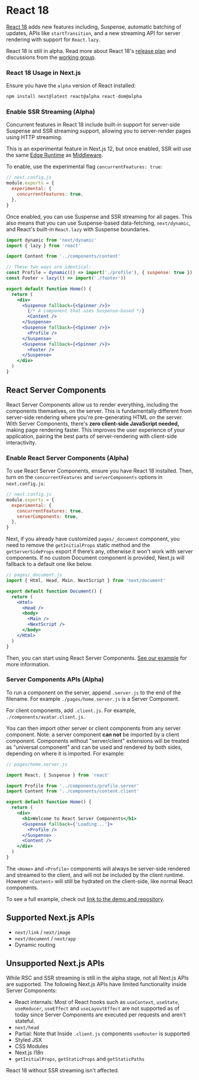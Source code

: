 # React 18

[React 18](https://reactjs.org/blog/2021/06/08/the-plan-for-react-18.html) adds new features including, Suspense, automatic batching of updates, APIs like `startTransition`, and a new streaming API for server rendering with support for `React.lazy`.

React 18 is still in alpha. Read more about React 18's [release plan](https://github.com/reactwg/react-18/discussions) and discussions from the [working group](https://github.com/reactwg/react-18/discussions).

### React 18 Usage in Next.js

Ensure you have the `alpha` version of React installed:

```jsx
npm install next@latest react@alpha react-dom@alpha
```

### Enable SSR Streaming (Alpha)

Concurrent features in React 18 include built-in support for server-side Suspense and SSR streaming support, allowing you to server-render pages using HTTP streaming.

This is an experimental feature in Next.js 12, but once enabled, SSR will use the same [Edge Runtime](/docs/api-reference/edge-runtime.md) as [Middleware](/docs/middleware.md).

To enable, use the experimental flag `concurrentFeatures: true`:

```jsx
// next.config.js
module.exports = {
  experimental: {
    concurrentFeatures: true,
  },
}
```

Once enabled, you can use Suspense and SSR streaming for all pages. This also means that you can use Suspense-based data-fetching, `next/dynamic`, and React's built-in `React.lazy` with Suspense boundaries.

```jsx
import dynamic from 'next/dynamic'
import { lazy } from 'react'

import Content from '../components/content'

// These two ways are identical:
const Profile = dynamic(() => import('./profile'), { suspense: true })
const Footer = lazy(() => import('./footer'))

export default function Home() {
  return (
    <div>
      <Suspense fallback={<Spinner />}>
        {/* A component that uses Suspense-based */}
        <Content />
      </Suspense>
      <Suspense fallback={<Spinner />}>
        <Profile />
      </Suspense>
      <Suspense fallback={<Spinner />}>
        <Footer />
      </Suspense>
    </div>
  )
}
```

## React Server Components

React Server Components allow us to render everything, including the components themselves, on the server. This is fundamentally different from server-side rendering where you're pre-generating HTML on the server. With Server Components, there's **zero client-side JavaScript needed,** making page rendering faster. This improves the user experience of your application, pairing the best parts of server-rendering with client-side interactivity.

### Enable React Server Components (Alpha)

To use React Server Components, ensure you have React 18 installed. Then, turn on the `concurrentFeatures` and `serverComponents` options in `next.config.js`:

```jsx
// next.config.js
module.exports = {
  experimental: {
    concurrentFeatures: true,
    serverComponents: true,
  },
}
```

Next, if you already have customized `pages/_document` component, you need to remove the `getInitialProps` static method and the `getServerSideProps` export if there’s any, otherwise it won't work with server components. If no custom Document component is provided, Next.js will fallback to a default one like below.

```jsx
// pages/_document.js
import { Html, Head, Main, NextScript } from 'next/document'

export default function Document() {
  return (
    <Html>
      <Head />
      <body>
        <Main />
        <NextScript />
      </body>
    </Html>
  )
}
```

Then, you can start using React Server Components. [See our example](https://github.com/vercel/next-rsc-demo) for more information.

### Server Components APIs (Alpha)

To run a component on the server, append `.server.js` to the end of the filename. For example `./pages/home.server.js` is a Server Component.

For client components, add `.client.js`. For example, `./components/avatar.client.js`.

You can then import other server or client components from any server component. Note: a server component **can not** be imported by a client component. Components without "server/client" extensions will be treated as "universal component" and can be used and rendered by both sides, depending on where it is imported. For example:

```jsx
// pages/home.server.js

import React, { Suspense } from 'react'

import Profile from '../components/profile.server'
import Content from '../components/content.client'

export default function Home() {
  return (
    <div>
      <h1>Welcome to React Server Components</h1>
      <Suspense fallback={'Loading...'}>
        <Profile />
      </Suspense>
      <Content />
    </div>
  )
}
```

The `<Home>` and `<Profile>` components will always be server-side rendered and streamed to the client, and will not be included by the client runtime. However `<Content>` will still be hydrated on the client-side, like normal React components.

To see a full example, check out [link to the demo and repository](https://github.com/vercel/next-rsc-demo).

## **Supported Next.js APIs**

- `next/link` / `next/image`
- `next/document` / `next/app`
- Dynamic routing

## **Unsupported Next.js APIs**

While RSC and SSR streaming is still in the alpha stage, not all Next.js APIs are supported. The following Next.js APIs have limited functionality inside Server Components:

- React internals: Most of React hooks such as `useContext`, `useState`, `useReducer`, `useEffect` and `useLayoutEffect` are not supported as of today since Server Components are executed per requests and aren't stateful.
- `next/head`
- Partial: Note that Inside `.client.js` components `useRouter` is supported
- Styled JSX
- CSS Modules
- Next.js I18n
- `getInitialProps`, `getStaticProps` and `getStaticPaths`

React 18 without SSR streaming isn't affected.
